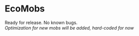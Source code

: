 # EcoMobs

Ready for release. No known bugs.   
*Optimization for new mobs will be added, hard-coded for now*
